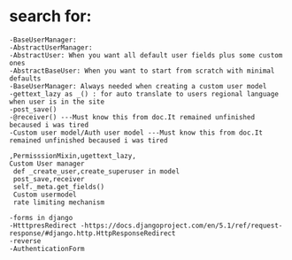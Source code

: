 # search for: 
    -BaseUserManager:
    -AbstractUserManager:
    -AbstractUser: When you want all default user fields plus some custom ones
    -AbstractBaseUser: When you want to start from scratch with minimal defaults
    -BaseUserManager: Always needed when creating a custom user model
    -gettext_lazy as _() : for auto translate to users regional language when user is in the site
    -post_save()
    -@receiver() ---Must know this from doc.It remained unfinished becaused i was tired 
    -Custom user model/Auth user model ---Must know this from doc.It remained unfinished becaused i was tired 

    ,PermisssionMixin,ugettext_lazy,
    Custom User manager
     def _create_user,create_superuser in model
     post_save,receiver
     self._meta.get_fields()
     Custom usermodel
     rate limiting mechanism

    -forms in django
    -HtttpresRedirect -https://docs.djangoproject.com/en/5.1/ref/request-response/#django.http.HttpResponseRedirect
    -reverse
    -AuthenticationForm













